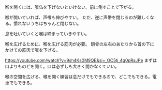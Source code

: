 喉を開くには、喉仏を下げないといけない。前に倒すことで下がる。

喉が開いていれば、声帯も伸びやすい。
ただ、逆に声帯を閉じるのが難しくなる。慣れないうちはちゃんと閉じない。

息を吐いていくと喉は締まっていきやすい。

喉を広げるために、喉を広げる筋肉が必要。
鎖骨の左右のあたりから首の下にかけての筋肉で喉を下げる。

https://youtube.com/watch?v=9sh4Ks0M9QE&si=_GC5tj_4g0pRsJPe
まずは口よりものどを開く。口は必ずしも大きく開かなくていい。

喉の空間を広げる、喉を開く練習は息だけでもできるので、どこでもできる。電車でもできる。
